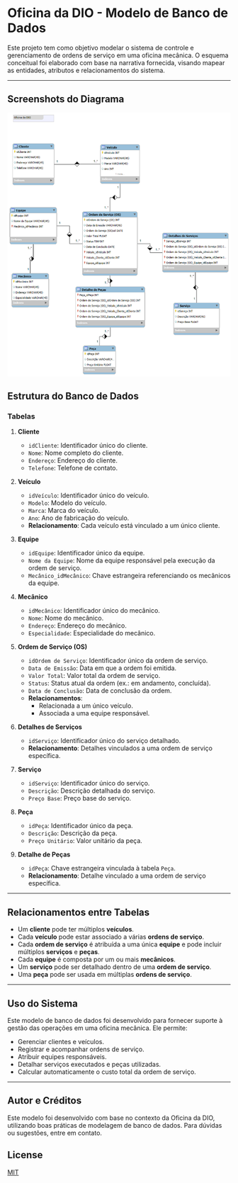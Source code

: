 # Oficina da DIO - Modelo de Banco de Dados

Este projeto tem como objetivo modelar o sistema de controle e gerenciamento de ordens de serviço em uma oficina mecânica. O esquema conceitual foi elaborado com base na narrativa fornecida, visando mapear as entidades, atributos e relacionamentos do sistema.

---

## Screenshots do Diagrama

![Modelo do Esquema](https://github.com/rogerio1kg/oficinadio/blob/main/ED_OFICINA-DIO.png)


## Estrutura do Banco de Dados

### Tabelas

1. **Cliente**
   - `idCliente`: Identificador único do cliente.
   - `Nome`: Nome completo do cliente.
   - `Endereço`: Endereço do cliente.
   - `Telefone`: Telefone de contato.

2. **Veículo**
   - `idVeículo`: Identificador único do veículo.
   - `Modelo`: Modelo do veículo.
   - `Marca`: Marca do veículo.
   - `Ano`: Ano de fabricação do veículo.
   - **Relacionamento**: Cada veículo está vinculado a um único cliente.

3. **Equipe**
   - `idEquipe`: Identificador único da equipe.
   - `Nome da Equipe`: Nome da equipe responsável pela execução da ordem de serviço.
   - `Mecânico_idMecânico`: Chave estrangeira referenciando os mecânicos da equipe.

4. **Mecânico**
   - `idMecânico`: Identificador único do mecânico.
   - `Nome`: Nome do mecânico.
   - `Endereço`: Endereço do mecânico.
   - `Especialidade`: Especialidade do mecânico.

5. **Ordem de Serviço (OS)**
   - `idOrdem de Serviço`: Identificador único da ordem de serviço.
   - `Data de Emissão`: Data em que a ordem foi emitida.
   - `Valor Total`: Valor total da ordem de serviço.
   - `Status`: Status atual da ordem (ex.: em andamento, concluída).
   - `Data de Conclusão`: Data de conclusão da ordem.
   - **Relacionamentos**:
     - Relacionada a um único veículo.
     - Associada a uma equipe responsável.

6. **Detalhes de Serviços**
   - `idServiço`: Identificador único do serviço detalhado.
   - **Relacionamento**: Detalhes vinculados a uma ordem de serviço específica.

7. **Serviço**
   - `idServiço`: Identificador único do serviço.
   - `Descrição`: Descrição detalhada do serviço.
   - `Preço Base`: Preço base do serviço.

8. **Peça**
   - `idPeça`: Identificador único da peça.
   - `Descrição`: Descrição da peça.
   - `Preço Unitário`: Valor unitário da peça.

9. **Detalhe de Peças**
   - `idPeça`: Chave estrangeira vinculada à tabela `Peça`.
   - **Relacionamento**: Detalhe vinculado a uma ordem de serviço específica.

---

## Relacionamentos entre Tabelas

- Um **cliente** pode ter múltiplos **veículos**.
- Cada **veículo** pode estar associado a várias **ordens de serviço**.
- Cada **ordem de serviço** é atribuída a uma única **equipe** e pode incluir múltiplos **serviços** e **peças**.
- Cada **equipe** é composta por um ou mais **mecânicos**.
- Um **serviço** pode ser detalhado dentro de uma **ordem de serviço**.
- Uma **peça** pode ser usada em múltiplas **ordens de serviço**.

---

## Uso do Sistema

Este modelo de banco de dados foi desenvolvido para fornecer suporte à gestão das operações em uma oficina mecânica. Ele permite:
- Gerenciar clientes e veículos.
- Registrar e acompanhar ordens de serviço.
- Atribuir equipes responsáveis.
- Detalhar serviços executados e peças utilizadas.
- Calcular automaticamente o custo total da ordem de serviço.

---

## Autor e Créditos

Este modelo foi desenvolvido com base no contexto da Oficina da DIO, utilizando boas práticas de modelagem de banco de dados. Para dúvidas ou sugestões, entre em contato.

## License

[MIT](https://choosealicense.com/licenses/mit/)

